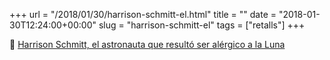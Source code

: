 +++
url = "/2018/01/30/harrison-schmitt-el.html"
title = ""
date = "2018-01-30T12:24:00+00:00"
slug = "harrison-schmitt-el"
tags = ["retalls"]
+++

&#128206; [Harrison Schmitt, el astronauta que resultó ser alérgico a la Luna](http://www.microsiervos.com/archivo/espacio/harrison-schmidt-astronauta-alergico-luna.html)

